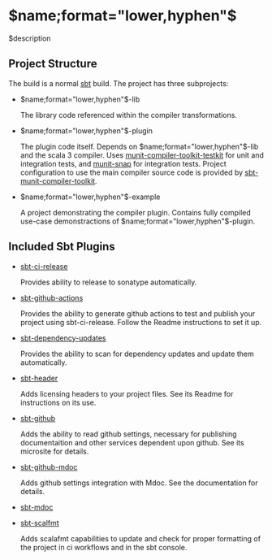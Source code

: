 # $name;format="lower,hyphen"$

$description

## Project Structure

The build is a normal [sbt](https://www.scala-sbt.org/) build. The
project has three subprojects:

* $name;format="lower,hyphen"$-lib
  
  The library code referenced within the compiler transformations.

* $name;format="lower,hyphen"$-plugin

  The plugin code itself. Depends on $name;format="lower,hyphen"$-lib
  and the scala 3 compiler. Uses
  [munit-compiler-toolkit-testkit](https://github.com/xebia-functional/sbt-munit-compiler-toolkit)
  for unit and integration tests, and
  [munit-snap](https://github.com/xebia-functional/munit-snap) for
  integration tests. Project configuration to use the main compiler
  source code is provided by
  [sbt-munit-compiler-toolkit](https://github.com/xebia-functional/sbt-munit-compiler-toolkit).

* $name;format="lower,hyphen"$-example

  A project demonstrating the compiler plugin. Contains fully compiled
  use-case demonstractions of $name;format="lower,hyphen"$-plugin.

## Included Sbt Plugins

* [sbt-ci-release][sbtCiRelease]

    Provides ability to release to sonatype automatically.

* [sbt-github-actions][sbtGithubActions]

    Provides the ability to generate github actions to test and
    publish your project using sbt-ci-release. Follow the Readme
    instructions to set it up.
	
* [sbt-dependency-updates][sbtDependencyUpdates]

    Provides the ability to scan for dependency updates and update
    them automatically.
	
* [sbt-header][sbtHeader]

    Adds licensing headers to your project files. See its Readme for
    instructions on its use.
	
* [sbt-github][sbtGithub]

    Adds the ability to read github settings, necessary for publishing
    documentaition and other services dependent upon github. See its
    microsite for details.
	
* [sbt-github-mdoc][sbtGithubMdoc]

    Adds github settings integration with Mdoc. See the documentation
    for details.
	
* [sbt-mdoc][sbtMdoc]
    
* [sbt-scalfmt][sbtScalaFmt]

    Adds scalafmt capabilities to update and check for proper
    formatting of the project in ci workflows and in the sbt console.

[g8]: https://www.foundweekends.org/giter8/
[sbtCiRelease]: https://github.com/sbt/sbt-ci-release
[sbtGithubActions]: https://github.com/sbt/sbt-github-actions
[sbtDependencyUpdates]: https://github.com/aiyanbo/sbt-dependency-updates
[sbtHeader]: https://github.com/sbt/sbt-header
[sbtGithub]: https://github.com/er1c/sbt-github
[sbtGithubMdoc]: https://alejandrohdezma.github.io/sbt-github/docs/integrations/sbt-mdoc/
[sbtMdoc]: https://github.com/m-doc/sbt-mdoc
[sbtScalaFmt]: https://github.com/scalameta/sbt-scalafmt

